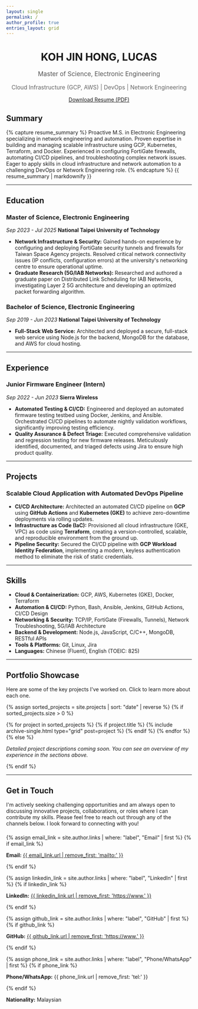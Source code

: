 ```yaml
---
layout: single
permalink: /
author_profile: true
entries_layout: grid
---
```


<div style="text-align: center; margin-bottom: 2em;">
  <h1>KOH JIN HONG, LUCAS</h1>
  <p class="lead" style="font-size: 1.2em; color: #555;">Master of Science, Electronic Engineering</p>
  <p class="lead" style="font-size: 1.1em; color: #666;">Cloud Infrastructure (GCP, AWS) | DevOps | Network Engineering</p>
  <p style="margin-top: 1em;">
    <a href="{{ "/assets/Resume_Lucas.pdf" | relative_url }}" class="btn btn--success btn--large" target="_blank" download>Download Resume (PDF)</a>
  </p>
</div>

## Summary
{% capture resume_summary %}
Proactive M.S. in Electronic Engineering specializing in network engineering and automation. Proven expertise in building and managing scalable infrastructure using GCP, Kubernetes, Terraform, and Docker. Experienced in configuring FortiGate firewalls, automating CI/CD pipelines, and troubleshooting complex network issues. Eager to apply skills in cloud infrastructure and network automation to a challenging DevOps or Network Engineering role.
{% endcapture %}
{{ resume_summary | markdownify }}

---

## Education

### Master of Science, Electronic Engineering
*Sep 2023 - Jul 2025*
**National Taipei University of Technology**
*   **Network Infrastructure & Security:** Gained hands-on experience by configuring and deploying FortiGate security tunnels and firewalls for Taiwan Space Agency projects. Resolved critical network connectivity issues (IP conflicts, configuration errors) at the university's networking centre to ensure operational uptime.
*   **Graduate Research (5G/IAB Networks):** Researched and authored a graduate paper on Distributed Link Scheduling for IAB Networks, investigating Layer 2 5G architecture and developing an optimized packet forwarding algorithm.

### Bachelor of Science, Electronic Engineering
*Sep 2019 - Jun 2023*
**National Taipei University of Technology**
*   **Full-Stack Web Service:** Architected and deployed a secure, full-stack web service using Node.js for the backend, MongoDB for the database, and AWS for cloud hosting.

---

## Experience

### Junior Firmware Engineer (Intern)
*Sep 2022 - Jun 2023*
**Sierra Wireless**
*   **Automated Testing & CI/CD:** Engineered and deployed an automated firmware testing testbed using Docker, Jenkins, and Ansible. Orchestrated CI/CD pipelines to automate nightly validation workflows, significantly improving testing efficiency.
*   **Quality Assurance & Defect Triage:** Executed comprehensive validation and regression testing for new firmware releases. Meticulously identified, documented, and triaged defects using Jira to ensure high product quality.

---

## Projects

### Scalable Cloud Application with Automated DevOps Pipeline
*   **CI/CD Architecture:** Architected an automated CI/CD pipeline on **GCP** using **GitHub Actions** and **Kubernetes (GKE)** to achieve zero-downtime deployments via rolling updates.
*   **Infrastructure as Code (IaC):** Provisioned all cloud infrastructure (GKE, VPC) as code using **Terraform**, creating a version-controlled, scalable, and reproducible environment from the ground up.
*   **Pipeline Security:** Secured the CI/CD pipeline with **GCP Workload Identity Federation**, implementing a modern, keyless authentication method to eliminate the risk of static credentials.

---

## Skills
*   **Cloud & Containerization:** GCP, AWS, Kubernetes (GKE), Docker, Terraform
*   **Automation & CI/CD:** Python, Bash, Ansible, Jenkins, GitHub Actions, CI/CD Design
*   **Networking & Security:** TCP/IP, FortiGate (Firewalls, Tunnels), Network Troubleshooting, 5G/IAB Architecture
*   **Backend & Development:** Node.js, JavaScript, C/C++, MongoDB, RESTful APIs
*   **Tools & Platforms:** Git, Linux, Jira
*   **Languages:** Chinese (Fluent), English (TOEIC: 825)

---

<h2 id="my-projects">Portfolio Showcase</h2>
<p>Here are some of the key projects I've worked on. Click to learn more about each one.</p>

{% assign sorted_projects = site.projects | sort: "date" | reverse %}
{% if sorted_projects.size > 0 %}
  <div class="entries-grid">
    {% for project in sorted_projects %}
      {% if project.title %}
        {% include archive-single.html type="grid" post=project %}
      {% endif %}
    {% endfor %}
  </div>
{% else %}
  <p><em>Detailed project descriptions coming soon. You can see an overview of my experience in the sections above.</em></p>
{% endif %}

---

<h2 id="contact">Get in Touch</h2>
I'm actively seeking challenging opportunities and am always open to discussing innovative projects, collaborations, or roles where I can contribute my skills. Please feel free to reach out through any of the channels below. I look forward to connecting with you!

<div class="contact-methods" style="margin-top: 1.5em;">
  {% assign email_link = site.author.links | where: "label", "Email" | first %}
  {% if email_link %}
  <p>
    <i class="fas fa-fw fa-envelope-square" aria-hidden="true"></i>
    <strong>Email:</strong> <a href="{{ email_link.url }}">{{ email_link.url | remove_first: 'mailto:' }}</a>
  </p>
  {% endif %}

  {% assign linkedin_link = site.author.links | where: "label", "LinkedIn" | first %}
  {% if linkedin_link %}
  <p>
    <i class="fab fa-fw fa-linkedin" aria-hidden="true"></i>
    <strong>LinkedIn:</strong> <a href="{{ linkedin_link.url }}" target="_blank" rel="noopener noreferrer">{{ linkedin_link.url | remove_first: 'https://www.' }}</a>
  </p>
  {% endif %}

  {% assign github_link = site.author.links | where: "label", "GitHub" | first %}
  {% if github_link %}
  <p>
    <i class="fab fa-fw fa-github" aria-hidden="true"></i>
    <strong>GitHub:</strong> <a href="{{ github_link.url }}" target="_blank" rel="noopener noreferrer">{{ github_link.url | remove_first: 'https://www.' }}</a>
  </p>
  {% endif %}

  {% assign phone_link = site.author.links | where: "label", "Phone/WhatsApp" | first %}
  {% if phone_link %}
  <p>
    <i class="fas fa-fw fa-phone-square-alt" aria-hidden="true"></i>
    <strong>Phone/WhatsApp:</strong> {{ phone_link.url | remove_first: 'tel:' }}
  </p>
  {% endif %}

  <p style="margin-top: 1em;">
    <i class="fas fa-fw fa-home" aria-hidden="true"></i>
    <strong>Nationality:</strong> Malaysian
  </p>
</div>